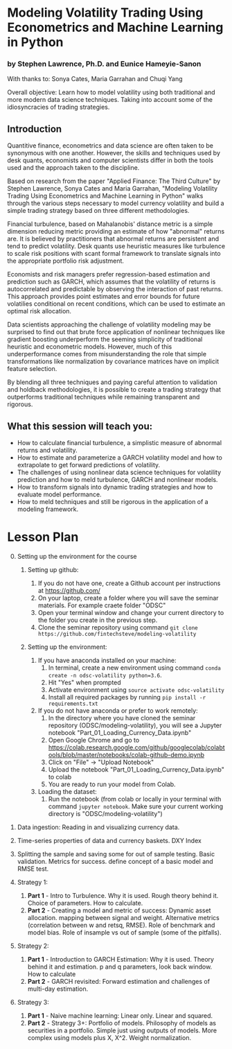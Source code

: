 # Modeling Volatility Trading Using Econometrics and Machine Learning in Python
### by Stephen Lawrence, Ph.D. and Eunice Hameyie-Sanon

With thanks to: Sonya Cates, Maria Garrahan and Chuqi Yang

Overall objective: Learn how to model volatility using both traditional and more modern data science techniques. Taking into account some of the idiosyncracies of trading strategies.

## Introduction
Quantitive finance, econometrics and data science are often taken to be synonymous with one another. However, the skills and techniques used by desk quants, economists and computer scientists differ in both the tools used and the approach taken to the discipline.

Based on research from the paper "Applied Finance: The Third Culture" by Stephen Lawrence, Sonya Cates and Maria Garrahan, "Modeling Volatility Trading Using Econometrics and Machine Learning in Python" walks through the various steps necessary to model currency volatility and build a simple trading strategy based on three different methodologies.

Financial turbulence, based on Mahalanobis' distance metric is a simple dimension reducing metric providing an estimate of how "abnormal" returns are. It is believed by practitioners that abnormal returns are persistent and tend to predict volatility. Desk quants use heuristic measures like turbulence to scale risk positions with scant formal framework to translate signals into the appropriate portfolio risk adjustment.

Economists and risk managers prefer regression-based estimation and prediction such as GARCH, which assumes that the volatility of returns is autocorrelated and predictable by observing the interaction of past returns. This approach provides point estimates and error bounds for future volatilies conditional on recent conditions, which can be used to estimate an optimal risk allocation.

Data scientists approaching the challenge of volatility modeling may be surprised to find out that brute force application of nonlinear techniques like gradient boosting underperform the seeming simplicity of traditional heuristic and econometric models. However, much of this underperformance comes from misunderstanding the role that simple transformations like normalization by covariance matrices have on implicit feature selection.

By blending all three techniques and paying careful attention to validation and holdback methodologies, it is possible to create a trading strategy that outperforms traditional techniques while remaining transparent and rigorous.

## What this session will teach you:
* How to calculate financial turbulence, a simplistic measure of abnormal returns and volatility.
* How to estimate and parameterize a GARCH volatility model and how to extrapolate to get forward predictions of volatility.
* The challenges of using nonlinear data science techniques for volatility prediction and how to meld turbulence, GARCH and nonlinear models.
* How to transform signals into dynamic trading strategies and how to evaluate model performance.
* How to meld techniques and still be rigorous in the application of a modeling framework.

# Lesson Plan
0. Setting up the environment for the course
   1. Setting up github:
      1. If you do not have one, create a Github account per instructions at <https://github.com/>
      2. On your laptop, create a folder where you will save the seminar materials. For example craete folder "ODSC"
      3. Open your terminal window and change your current directory to the folder you create in the previous step.
      4. Clone the seminar repository using command `git clone https://github.com/fintechsteve/modeling-volatility`

   2. Setting up the environment:
      1. If you have anaconda installed on your machine:
         1. In terminal, create a new environment using command `conda create -n odsc-volatility python=3.6`.
         2. Hit "Yes" when prompted
         3. Activate environment using `source activate odsc-volatility`
         4. Install all required packages by running `pip install -r requirements.txt`
      2. If you do not have anaconda or prefer to work remotely:
         1. In the directory where you have cloned the seminar repository (ODSC/modeling-volatility), you will see a Jupyter notebook "Part_01_Loading_Currency_Data.ipynb"
         2. Open Google Chrome and go to <https://colab.research.google.com/github/googlecolab/colabtools/blob/master/notebooks/colab-github-demo.ipynb>
         3. Click on "File" -> "Upload Notebook"
         4. Upload the notebook "Part_01_Loading_Currency_Data.ipynb" to colab
         5. You are ready to run your model from Colab.
      3. Loading the dataset:
         1. Run the notebook (from colab or locally in your terminal with command `jupyter notebook`. Make sure your current working directory is "ODSC/modeling-volatility")
         
1. Data ingestion: Reading in and visualizing currency data.
2. Time-series properties of data and currency baskets. DXY Index
3. Splitting the sample and saving some for out of sample testing. Basic validation.
   Metrics for success. define concept of a basic model and RMSE test.

4. Strategy 1:
   1. **Part 1** - Intro to Turbulence. Why it is used. Rough theory behind it. Choice of parameters. How to calculate.
   2. **Part 2** - Creating a model and metric of success: Dynamic asset allocation. mapping between signal and weight. Alternative metrics (correlation between w and retsq, RMSE). Role of benchmark and model bias. Role of insample vs out of sample (some of the pitfalls).

5. Strategy 2:
   1. **Part 1** - Introduction to GARCH Estimation: Why it is used. Theory behind it and estimation. p and q parameters, look back window. How to calculate
   2. **Part 2** - GARCH revisited: Forward estimation and challenges of multi-day estimation.

6. Strategy 3:
   1. **Part 1** - Naive machine learning: Linear only. Linear and squared.
   2. **Part 2** - Strategy 3+: Portfolio of models. Philosophy of models as securities in a portfolio. Simple just using outputs of models. More complex using models plus X, X^2. Weight normalization. 
